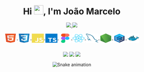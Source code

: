  <h1 align="center">Hi <img src="https://raw.githubusercontent.com/MartinHeinz/MartinHeinz/master/wave.gif" width="30px" height="30px">, I'm João Marcelo</h1>
<div align="center">
  <a href="https://github.com/johnnynwt">
  <img height="165em" src="https://github-readme-stats-sigma-five.vercel.app/api?username=JohnnyNWT&show_icons=true&count_private=true&theme=react&hide_border=true&bg_color=0D1117"/>
  <img height="165em" src="https://github-readme-stats-sigma-five.vercel.app/api/top-langs/?username=JohnnyNWT&langs_count=8&count_private=true&layout=compact&theme=react&hide_border=true&bg_color=0D1117"/>
</div>

<div align="center">
  <div style="display: inline_block"><br>
    <img align="center" alt="HTML ICON" height="30" width="40" src="https://raw.githubusercontent.com/devicons/devicon/master/icons/html5/html5-original.svg">
    <img align="center" alt="CSS ICON" height="30" width="40" src="https://raw.githubusercontent.com/devicons/devicon/master/icons/css3/css3-original.svg">
    <img align="center" alt="JS ICON" height="30" width="40" src="https://raw.githubusercontent.com/devicons/devicon/master/icons/javascript/javascript-plain.svg">
    <img align="center" alt="TS ICON" height="30" width="40" src="https://raw.githubusercontent.com/devicons/devicon/master/icons/typescript/typescript-plain.svg">
    <img align="center" alt="FIGMA ICON" height="30" width="40" src="https://raw.githubusercontent.com/devicons/devicon/master/icons/figma/figma-original.svg">
    <img align="center" alt="React ICON" height="30" width="40" src="https://raw.githubusercontent.com/devicons/devicon/master/icons/react/react-original.svg">
    <img align="center" alt="MYSQL ICON" height="30" width="40" src="https://raw.githubusercontent.com/devicons/devicon/master/icons/mysql/mysql-original.svg">
    <img align="center" alt="NODEJS ICON" height="30" width="40" src="https://raw.githubusercontent.com/devicons/devicon/master/icons/nodejs/nodejs-original.svg">
    <img align="center" alt="SEQUELIZE ICON" height="30" width="40" src="https://raw.githubusercontent.com/devicons/devicon/master/icons/sequelize/sequelize-original.svg">
    <img align="center" alt="DOCKER ICON" height="30" width="40" src="https://raw.githubusercontent.com/devicons/devicon/master/icons/docker/docker-original.svg">
  </div>
</div>

##

<div align="center"> 
  <a href="https://www.instagram.com/johnnynwt/" target="_blank"><img src="https://img.shields.io/badge/-Instagram-%23E4405F?style=for-the-badge&logo=instagram&logoColor=white"></a>
  <a href = "mailto:jooaaooskt@gmail.com"><img src="https://img.shields.io/badge/-Gmail-%23333?style=for-the-badge&logo=gmail&logoColor=white" target="_blank"></a>
  <a href="https://www.linkedin.com/in/johnnydev/" target="_blank"><img src="https://img.shields.io/badge/-LinkedIn-%230077B5?style=for-the-badge&logo=linkedin&logoColor=white"></a> 
 
![Snake animation](https://github.com/JohnnyNWT/JohnnyNWT/blob/output/github-contribution-grid-snake2.svg)
 
</div>
